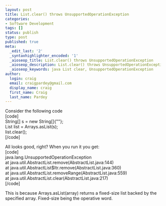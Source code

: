 ```yaml
---
layout: post
title: List.clear() throws UnsupportedOperationException
categories:
- Software Development
tags: []
status: publish
type: post
published: true
meta:
  _edit_last: '2'
  _syntaxhighlighter_encoded: '1'
  _aioseop_title: List.clear() throws UnsupportedOperationException
  _aioseop_description: List.clear() throws UnsupportedOperationException
  _aioseop_keywords: java List clear, UnsupportedOperationException
author:
  login: craig
  email: craigpardey@gmail.com
  display_name: craig
  first_name: Craig
  last_name: Pardey
---
```


Consider the following code  
[code]  
String[] s = new String[]{""};  
List<String> list = Arrays.asList(s);  
list.clear();  
[/code]

All looks good, right? When you run it you get:  
[code]  
java.lang.UnsupportedOperationException  
at java.util.AbstractList.remove(AbstractList.java:144)  
at java.util.AbstractList$Itr.remove(AbstractList.java:360)  
at java.util.AbstractList.removeRange(AbstractList.java:559)  
at java.util.AbstractList.clear(AbstractList.java:217)  
[/code]

This is because Arrays.asList(array) returns a fixed-size list backed by the
specified array. Fixed-size being the operative word.

